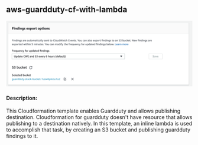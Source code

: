 ## aws-guardduty-cf-with-lambda

![Guardduty](./images/guardduty.png)

#### Description:  
<p> This Cloudformation template enables Guardduty and allows publishing destination.
Cloudformation for guardduty doesn't have resource that allows publishing to a destination natively.
In this template, an inline lambda is used to accomplish that task, by creating an S3 bucket and publishing guardduty findings to it.</p>

